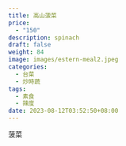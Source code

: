 ```yaml
---
title: 高山菠菜
price:
  - "150"
description: spinach
draft: false
weight: 84
image: images/estern-meal2.jpeg
categories:
  - 台菜
  - 炒時蔬
tags:
  - 素食
  - 辣度
date: 2023-08-12T03:52:50+08:00
---
```

菠菜